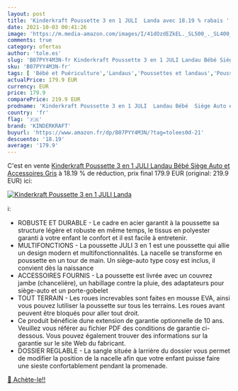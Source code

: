 ```yaml
---
layout: post
title: 'Kinderkraft Poussette 3 en 1 JULI  Landa avec 18.19 % rabais '
date: 2021-10-03 00:41:26
image: 'https://m.media-amazon.com/images/I/41dOzdEZkEL._SL500_._SL400_.jpg'
comments: true
category: ofertas
author: 'tole.es'
slug: 'B07PYY4M3N-fr Kinderkraft Poussette 3 en 1 JULI Landau Bébé Siège Auto...'
sku: 'B07PYY4M3N-fr'
tags: [ 'Bébé et Puériculture','Landaus','Poussettes et landaus','Poussettes, landaus et accessoires','kinderkraft', ]
actualPrice: 179.9 EUR
currency: EUR
price: 179.9
comparePrice: 219.9 EUR
prodname: 'Kinderkraft Poussette 3 en 1 JULI  Landau Bébé  Siège Auto et Accessoires  Gris'
country: 'fr'
flag: '🇫🇷'
brand: 'KINDERKRAFT'
buyurl: 'https://www.amazon.fr/dp/B07PYY4M3N/?tag=tolees0d-21'
descuento: '18.19'
average: '179.9'
---
```


C'est en vente [Kinderkraft Poussette 3 en 1 JULI  Landau Bébé  Siège Auto et Accessoires  Gris](https://www.amazon.fr/dp/B07PYY4M3N/?tag=tolees0d-21)  à  18.19 % de réduction, prix final  179.9 EUR (original: 219.9 EUR) ici:

[![Kinderkraft Poussette 3 en 1 JULI  Landa](https://m.media-amazon.com/images/I/41dOzdEZkEL._SL500_._SL400_.jpg)](https://www.amazon.fr/dp/B07PYY4M3N/?tag=tolees0d-21)

ℹ️:

- ROBUSTE ET DURABLE - Le cadre en acier garantit à la poussette sa structure légère et robuste en même temps, le tissus en polyester garanti à votre enfant le confort et il est facile à entretenir.
- MULTIFONCTIONS - La poussette JULI 3 en 1 est une poussette qui allie un design modern et multifonctionnalités. La nacelle se transforme en poussette en un tour de main. Un siège-auto type cosy est inclus, il convient dès la naissance
- ACCESSOIRES FOURNIS - La poussette est livrée avec un couvrez jambe (chancelière), un habillage contre la pluie, des adaptateurs pour siège-auto et un porte-gobelet
- TOUT TERRAIN - Les roues increvables sont faites en mousse EVA, ainsi vous pouvez lutiliser la poussette sur tous les terrains. Les roues avant peuvent être bloqués pour aller tout droit.
- Ce produit bénéficie dune extension de garantie optionnelle de 10 ans. Veuillez vous référer au fichier PDF des conditions de garantie ci-dessous. Vous pouvez également trouver des informations sur la garantie sur le site Web du fabricant.
- DOSSIER REGLABLE - La sangle située à larrière du dossier vous permet de modifier la position de la nacelle afin que votre enfant puisse faire une sieste confortablement pendant la promenade.

[🛒 Achète-le!!](https://www.amazon.fr/dp/B07PYY4M3N/?tag=tolees0d-21)
